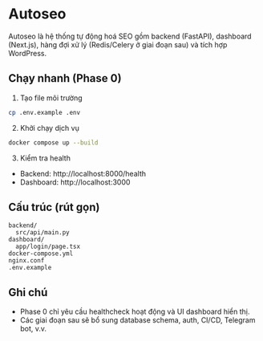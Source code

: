 # Autoseo

Autoseo là hệ thống tự động hoá SEO gồm backend (FastAPI), dashboard (Next.js), hàng đợi xử lý (Redis/Celery ở giai đoạn sau) và tích hợp WordPress.

## Chạy nhanh (Phase 0)

1. Tạo file môi trường

```bash
cp .env.example .env
```

2. Khởi chạy dịch vụ

```bash
docker compose up --build
```

3. Kiểm tra health

-   Backend: http://localhost:8000/health
-   Dashboard: http://localhost:3000

## Cấu trúc (rút gọn)

```
backend/
  src/api/main.py
dashboard/
  app/login/page.tsx
docker-compose.yml
nginx.conf
.env.example
```

## Ghi chú

-   Phase 0 chỉ yêu cầu healthcheck hoạt động và UI dashboard hiển thị.
-   Các giai đoạn sau sẽ bổ sung database schema, auth, CI/CD, Telegram bot, v.v.
